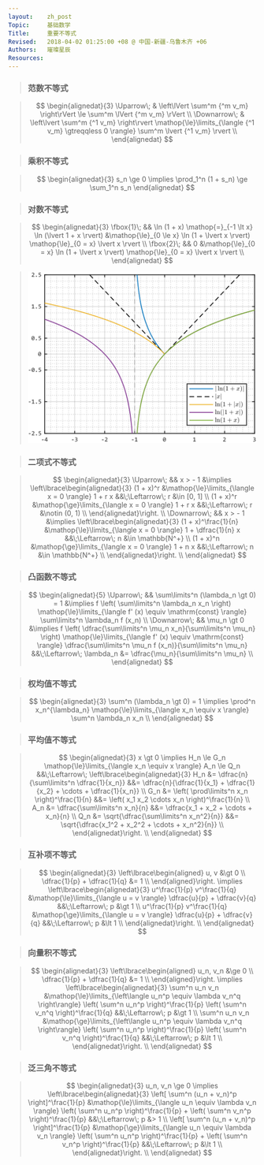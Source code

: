 ```yaml
---
layout:    zh_post
Topic:     基础数学
Title:     重要不等式
Revised:   2018-04-02 01:25:00 +08 @ 中国-新疆-乌鲁木齐 +06
Authors:   璀璨星辰
Resources:
---
```


> ### 范数不等式

> $$
> \begin{alignedat}{3}
> \Uparrow\;   & \left\lVert \sum^m {^m v_m} \right\rVert \le \sum^m \lVert {^m v_m} \rVert \\
> \Downarrow\; & \left\lvert \sum^m {^1 v_m} \right\rvert \mathop{\le}\limits_{\langle {^1 v_m} \gtreqqless 0 \rangle} \sum^m \lvert {^1 v_m} \rvert \\
> \end{alignedat}
> $$
>

> ### 乘积不等式

> $$
> \begin{alignedat}{3}
> s_n \ge 0 \implies \prod_1^n (1 + s_n) \ge \sum_1^n s_n
> \end{alignedat}
> $$
>

> ### 对数不等式

> $$
> \begin{alignedat}{3}
> \fbox{1}\; && \ln (1 + x) \mathop{=}_{-1 \lt x} \ln (\lvert 1 + x \rvert) &\mathop{\le}_{0 \le x} \ln (1 + \lvert x \rvert) \mathop{\le}_{0 = x} \lvert x \rvert \\
> \fbox{2}\; && 0 &\mathop{\le}_{0 = x} \ln (1 + \lvert x \rvert) \mathop{\le}_{0 = x} \lvert x \rvert \\
> \end{alignedat}
> $$
>

> ![max-width:360px;](figures/ABS_Logarithmic_Functions.svg)

> ### 二项式不等式

> $$
> \begin{alignedat}{3}
> \Uparrow\;   && x > - 1 &\implies \left\lbrace\begin{alignedat}{3}
>                                   (1 + x)^r &\mathop{\le}\limits_{\langle x = 0 \rangle} 1 + r x &&\;\Leftarrow\; r &\in [0, 1] \\
>                                   (1 + x)^r &\mathop{\ge}\limits_{\langle x = 0 \rangle} 1 + r x &&\;\Leftarrow\; r &\notin (0, 1) \\
>                                   \end{alignedat}\right. \\
> \Downarrow\; && x > - 1 &\implies \left\lbrace\begin{alignedat}{3}
>                                   (1 + x)^\frac{1}{n} &\mathop{\le}\limits_{\langle x = 0 \rangle} 1 + \dfrac{1}{n} x &&\;\Leftarrow\; n &\in \mathbb{N^+} \\
>                                             (1 + x)^n &\mathop{\ge}\limits_{\langle x = 0 \rangle} 1 + n x            &&\;\Leftarrow\; n &\in \mathbb{N^+} \\
>                                   \end{alignedat}\right. \\
> \end{alignedat}
> $$
>

> ### 凸函数不等式

> $$
> \begin{alignedat}{5}
> \Uparrow\;   && \sum\limits^n (\lambda_n \gt 0) = 1 &\implies f \left( \sum\limits^n \lambda_n x_n \right) \mathop{\le}\limits_{\langle f' (x) \equiv \mathrm{const} \rangle} \sum\limits^n \lambda_n f (x_n) \\
> \Downarrow\; &&                         \mu_n \gt 0 &\implies f \left( \dfrac{\sum\limits^n \mu_n x_n}{\sum\limits^n \mu_n} \right) \mathop{\le}\limits_{\langle f' (x) \equiv \mathrm{const} \rangle} \dfrac{\sum\limits^n \mu_n f (x_n)}{\sum\limits^n \mu_n} &&\;\Leftarrow\; \lambda_n &= \dfrac{\mu_n}{\sum\limits^n \mu_n} \\
> \end{alignedat}
> $$
>

> ### 权均值不等式

> $$
> \begin{alignedat}{3}
> \sum^n (\lambda_n \gt 0) = 1 \implies \prod^n x_n^{\lambda_n} \mathop{\le}\limits_{\langle x_n \equiv x \rangle} \sum^n \lambda_n x_n \\
> \end{alignedat}
> $$
>
> 

> ### 平均值不等式

> $$
> \begin{alignedat}{3}
> x \gt 0 \implies H_n \le G_n \mathop{\le}\limits_{\langle x_n \equiv x \rangle} A_n \le Q_n &&\;\Leftarrow\;
> \left\lbrace\begin{alignedat}{3}
> H_n &= \dfrac{n}{\sum\limits^n \dfrac{1}{x_n}}       &&= \dfrac{n}{\dfrac{1}{x_1} + \dfrac{1}{x_2} + \cdots + \dfrac{1}{x_n}} \\
> G_n &= \left( \prod\limits^n x_n \right)^\frac{1}{n} &&= \left( x_1 x_2 \cdots x_n \right)^\frac{1}{n} \\
> A_n &= \dfrac{\sum\limits^n x_n}{n}                  &&= \dfrac{x_1 + x_2 + \cdots + x_n}{n} \\
> Q_n &= \sqrt{\dfrac{\sum\limits^n x_n^2}{n}}         &&= \sqrt{\dfrac{x_1^2 + x_2^2 + \cdots + x_n^2}{n}} \\
> \end{alignedat}\right. \\
> \end{alignedat}
> $$
>

> ### 互补项不等式

> $$
> \begin{alignedat}{3}
> \left\lbrace\begin{aligned}
>                        u, v &\gt 0 \\
> \dfrac{1}{p} + \dfrac{1}{q} &= 1 \\
> \end{aligned}\right. \implies \left\lbrace\begin{alignedat}{3}
>                               u^\frac{1}{p} v^\frac{1}{q} &\mathop{\le}\limits_{\langle u = v \rangle} \dfrac{u}{p} + \dfrac{v}{q} &&\;\Leftarrow\; p &\gt 1  \\
>                               u^\frac{1}{p} v^\frac{1}{q} &\mathop{\ge}\limits_{\langle u = v \rangle} \dfrac{u}{p} + \dfrac{v}{q} &&\;\Leftarrow\; p &\lt 1 \\
>                               \end{alignedat}\right. \\
> \end{alignedat}
> $$
>

> ### 向量积不等式

> $$
> \begin{alignedat}{3}
> \left\lbrace\begin{aligned}
>                    u_n, v_n &\ge 0 \\
> \dfrac{1}{p} + \dfrac{1}{q} &= 1 \\
> \end{aligned}\right. \implies \left\lbrace\begin{alignedat}{3}
>                               \sum^n u_n v_n &\mathop{\le}\limits_{\left\langle u_n^p \equiv \lambda v_n^q \right\rangle} \left( \sum^n u_n^p \right)^\frac{1}{p} \left( \sum^n v_n^q \right)^\frac{1}{q} &&\;\Leftarrow\; p &\gt 1 \\
>                               \sum^n u_n v_n &\mathop{\ge}\limits_{\left\langle u_n^p \equiv \lambda v_n^q \right\rangle} \left( \sum^n u_n^p \right)^\frac{1}{p} \left( \sum^n v_n^q \right)^\frac{1}{q} &&\;\Leftarrow\; p &\lt 1 \\
>                               \end{alignedat}\right.  \\
> \end{alignedat}
> $$
>

> ### 泛三角不等式

> $$
> \begin{alignedat}{3}
> u_n, v_n \ge 0 \implies \left\lbrace\begin{alignedat}{3}
>                         \left[ \sum^n (u_n + v_n)^p \right]^\frac{1}{p} &\mathop{\le}\limits_{\langle u_n \equiv \lambda v_n \rangle} \left( \sum^n u_n^p \right)^\frac{1}{p} + \left( \sum^n v_n^p \right)^\frac{1}{p} &&\;\Leftarrow\; p &> 1 \\
>                         \left[ \sum^n (u_n + v_n)^p \right]^\frac{1}{p} &\mathop{\ge}\limits_{\langle u_n \equiv \lambda v_n \rangle} \left( \sum^n u_n^p \right)^\frac{1}{p} + \left( \sum^n v_n^p \right)^\frac{1}{p} &&\;\Leftarrow\; p &\lt 1 \\
>                         \end{alignedat}\right. \\
> \end{alignedat}
> $$
>